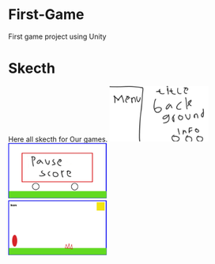 # First-Game
First game project using Unity

# Skecth
Here all skecth for Our games. 
<img src="https://github.com/Fedrik24/First-Game/blob/main/IMG/Project%20Capture%20(2).jpg" alt="a" width="200"/> <br />
<img src="https://github.com/Fedrik24/First-Game/blob/main/IMG/Project%20Capture%20(1).jpg" alt="a" width="200"/><br />
<img src="https://github.com/Fedrik24/First-Game/blob/main/IMG/Project%20Capture.jpg" alt="a" width="200"/><br />
